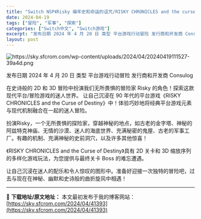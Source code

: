 ```yaml
---
title: "Switch NSP《Risky 编年史和命运的诅咒/RISKY CHRONICLES and the curse of destiny》英文 392M"
date: 2024-04-19
tags: ["冒险", "军事", "探索"]
categories: ["Switch中文", "Switch游戏"]
excerpt: "发布日期 2024 年 4 月 20 日 类型 平台游戏行动冒险 发行商和开发商 Consulog 在史诗般的 2D 和 3D 冒险中扮演我们无所畏惧的冒险家 Risky 的角色！探索这款现代平台/冒险游戏的迷人世界。 让自己沉浸在 90 年代的平台游戏《RISKY CHRONICLES and t&hellip;"
layout: post
---
```


<img class="aligncenter" src="https://sky.sfcrom.com/wp-content/uploads/2024/04/20240419111527-39a4d.png" alt="https://sky.sfcrom.com/wp-content/uploads/2024/04/20240419111527-39a4d.png" />

发布日期	2024 年 4 月 20 日
类型	平台游戏行动冒险
发行商和开发商 Consulog

在史诗般的 2D 和 3D 冒险中扮演我们无所畏惧的冒险家 Risky 的角色！探索这款现代平台/冒险游戏的迷人世界。
让自己沉浸在 90 年代的平台游戏《RISKY CHRONICLES and the Curse of Destiny》中！体验巧妙地将经典平台游戏元素与现代机制融合在一起的迷人冒险。

扮演Risky，一个无所畏惧的探险家，穿越神秘的地点，如古老的金字塔、神秘的阿兹特克神庙、无情的沙漠、迷人的海底世界、充满秘密的鬼屋、古老的军事工厂。有趣的机制、充满神秘的史前洞穴，以及许多其他惊喜！

《RISKY CHRONICLES and the Curse of Destiny》具有 2D 关卡和 3D 缩放序列的多样化游戏玩法，为您提供与最终关卡 Boss 的难忘遭遇。

让自己沉浸在迷人的配乐和令人惊叹的图形中。准备好迎接一次独特的冒险吧，过去与现在在神秘、幽默和史诗般的曲折旋风中相遇！


---
📖 **下载地址/原文地址：** 本文最初发布于我的博客网站：[https://sky.sfcrom.com/2024/04/41393](https://sky.sfcrom.com/2024/04/41393)
